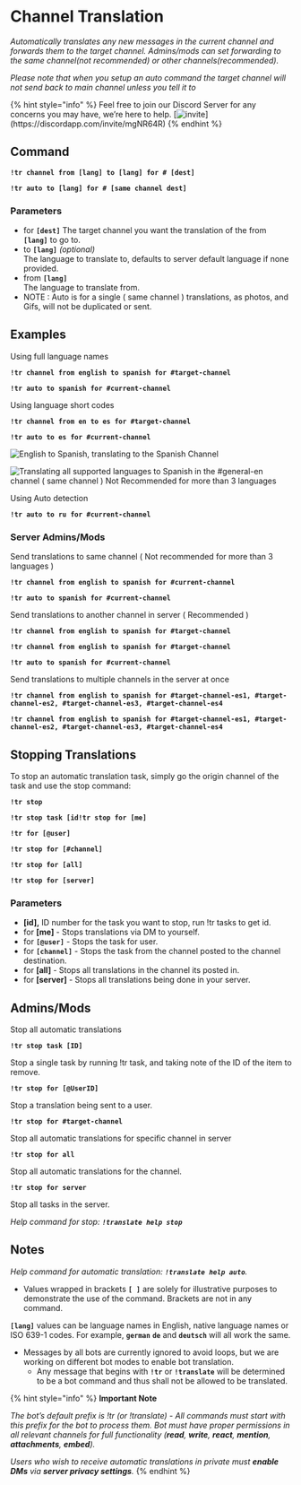 # Channel Translation

_Automatically translates any new messages in the current channel and forwards them to the target channel. Admins/mods can set forwarding to the same channel(not recommended) or other channels(recommended)._

_Please note that when you setup an auto command the target channel will not send back to main channel unless you tell it to_

{% hint style="info" %}
Feel free to join our Discord Server for any concerns you may have, we’re here to help. [![invite](https://img.shields.io/badge/Discord\_Support-JOIN-7289DA.svg?)](https://discordapp.com/invite/mgNR64R)
{% endhint %}

## Command <a href="#command" id="command"></a>

**`!tr channel from [lang] to [lang] for # [dest]`**

**`!tr auto to [lang] for # [same channel dest]`**

### Parameters

* for **`[dest]`** The target channel you want the translation of the from **`[lang]`** to go to.
* to **`[lang]`** _(optional)_\
  &#x20;The language to translate to, defaults to server default language if none provided.
* from **`[lang]`**\
  &#x20;The language to translate from.
* NOTE : Auto is for a single ( same channel ) translations, as photos, and Gifs, will not be duplicated or sent.

## Examples <a href="#examples" id="examples"></a>

Using full language names

**`!tr channel from english to spanish for #target-channel`**

**`!tr auto to spanish for #current-channel`**

Using language short codes

**`!tr channel from en to es for #target-channel`**

**`!tr auto to es for #current-channel`**

![English to Spanish, translating to the Spanish Channel](../.gitbook/assets/IMG\_20211222\_230640.jpg)

![Translating all supported languages to Spanish in the #general-en channel ( same channel ) Not Recommended for more than 3 languages](../.gitbook/assets/IMG\_20211222\_230849.jpg)

Using Auto detection

**`!tr auto to ru for #current-channel`**

### Server Admins/Mods <a href="#server-adminsmods" id="server-adminsmods"></a>

Send translations to same channel ( Not recommended for more than 3 languages )

**`!tr channel from english to spanish for #current-channel`**

**`!tr auto to spanish for #current-channel`**

Send translations to another channel in server ( Recommended )

**`!tr channel from english to spanish for #target-channel`**

**`!tr channel from english to spanish for #target-channel`**

**`!tr auto to spanish for #current-channel`**

Send translations to multiple channels in the server at once

**`!tr channel from english to spanish for #target-channel-es1, #target-channel-es2, #target-channel-es3, #target-channel-es4`**

**`!tr channel from english to spanish for #target-channel-es1, #target-channel-es2, #target-channel-es3, #target-channel-es4`**

## Stopping Translations <a href="#stopping-translations" id="stopping-translations"></a>

To stop an automatic translation task, simply go the origin channel of the task and use the stop command:

**`!tr stop`**

**`!tr stop task [id!tr stop for [me]`**

**`!tr for [@user]`**

**`!tr stop for [#channel]`**&#x20;

**`!tr stop for [all]`**

**`!tr stop for [server]`**

### Parameters

* **\[id],** ID number for the task you want to stop, run !tr tasks to get id.
* for **\[me]** - Stops translations via DM to yourself.
* for **`[@user]`** - Stops the task for user.
* for **`[channel]`** - Stops the task from the channel posted to the channel destination.
* for **\[all]** - Stops all translations in the channel its posted in.
* for **\[server]** - Stops all translations being done in your server.

## Admins/Mods <a href="#adminsmods" id="adminsmods"></a>

Stop all automatic translations

**`!tr stop task [ID]`**

Stop a single task by running !tr task, and taking note of the ID of the item to remove.

**`!tr stop for [@UserID]`**

Stop a translation being sent to a user.

**`!tr stop for #target-channel`**

Stop all automatic translations for specific channel in server

**`!tr stop for all`**

Stop all automatic translations for the channel.

**`!tr stop for server`**

Stop all tasks in the server.

_Help command for stop: **`!translate help stop`**_

## Notes <a href="#notes" id="notes"></a>

_Help command for automatic translation: **`!translate help auto`**._

* Values wrapped in brackets **`[ ]`** are solely for illustrative purposes to demonstrate the use of the command. Brackets are not in any command.

**`[lang]`** values can be language names in English, native language names or ISO 639-1 codes. For example, **`german`** **`de`** and **`deutsch`** will all work the same.

* Messages by all bots are currently ignored to avoid loops, but we are working on different bot modes to enable bot translation.
  * Any message that begins with **`!tr`** or **`!translate`** will be determined to be a bot command and thus shall not be allowed to be translated.

{% hint style="info" %}
**Important Note**

_The bot’s default prefix is !tr (or !translate) - All commands must start with this prefix for the bot to process them. Bot must have proper permissions in all relevant channels for full functionality (**read**, **write**, **react**, **mention**, **attachments**, **embed**)._

_Users who wish to receive automatic translations in private must **enable DMs** via **server privacy settings**._
{% endhint %}
